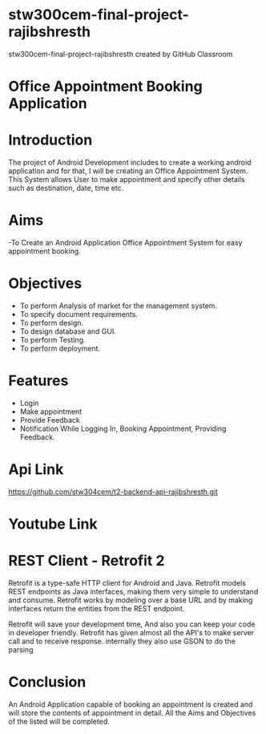 # stw300cem-final-project-rajibshresth
stw300cem-final-project-rajibshresth created by GitHub Classroom

# Office Appointment Booking Application

# Introduction
The project of Android Development includes to create a working android application and for that, 
I will be creating an Office Appointment System. This System allows User to make appointment 
and specify other details such as destination, date, time etc.

# Aims
-To Create an Android Application Office Appointment System for easy appointment booking.

# Objectives
- To perform Analysis of market for the management system.
- To specify document requirements.
- To perform design.
- To design database and GUI.
- To perform Testing.
- To perform deployment.

# Features
-	Login
-	Make appointment
- Provide Feedback
- Notification While Logging In, Booking Appointment, Providing Feedback.

# Api Link

https://github.com/stw304cem/t2-backend-api-rajibshresth.git

# Youtube Link



# REST Client - Retrofit 2

Retrofit is a type-safe HTTP client for Android and Java.
Retrofit models REST endpoints as Java interfaces, making them very simple to understand and consume.
Retrofit works by modeling over a base URL and by making interfaces return the entities from the REST endpoint.

Retrofit will save your development time, And also you can keep your code in developer friendly.
Retrofit has given almost all the API's to make server call and to receive response. 
internally they also use GSON to do the parsing


# Conclusion

An Android Application capable of booking an appointment is created and will store the 
contents of appointment in detail. All the Aims and Objectives of the listed will be completed.
